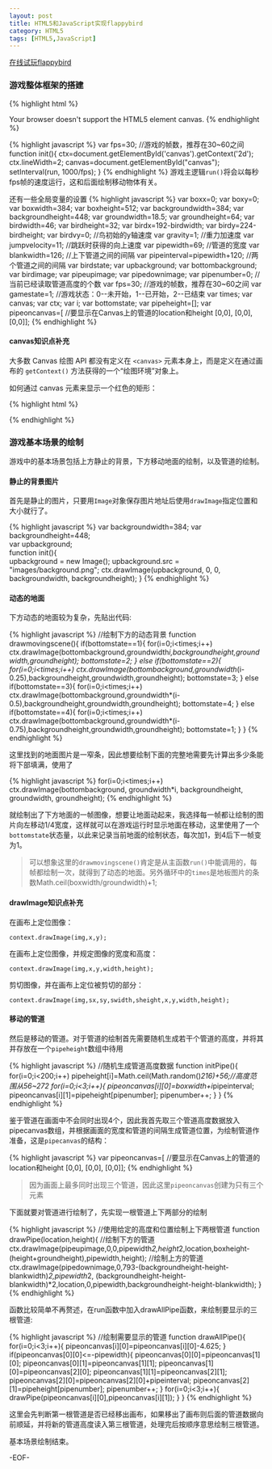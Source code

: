 ```yaml
---
layout: post
title: HTML5和JavaScript实现flappybird
category: HTML5
tags: [HTML5,JavaScript]
---
```


[在线试玩flappybird](http://hellosure.github.io/flappybird.html)

### 游戏整体框架的搭建

{% highlight html %}
<body onLoad="init();">
  <canvas id="canvas" width="384" height="512" style="margin-top: 8px;">
    Your browser doesn't support the HTML5 element canvas.
  </canvas>
</body>
{% endhighlight %}

{% highlight javascript %}
var fps=30;				//游戏的帧数，推荐在30~60之间
function init(){
  ctx=document.getElementById('canvas').getContext('2d');	
  ctx.lineWidth=2;
  canvas=document.getElementById("canvas");
  setInterval(run, 1000/fps);
}
{% endhighlight %}
游戏主逻辑`run()`将会以每秒fps帧的速度运行，这和后面绘制移动物体有关。

还有一些全局变量的设置
{% highlight javascript %}
var boxx=0;
var boxy=0;
var boxwidth=384;
var boxheight=512;
var backgroundwidth=384;
var backgroundheight=448;
var groundwidth=18.5;
var groundheight=64;
var birdwidth=46;
var birdheight=32;
var birdx=192-birdwidth;
var birdy=224-birdheight;
var birdvy=0;        //鸟初始的y轴速度
var gravity=1;		 //重力加速度
var jumpvelocity=11;	 //跳跃时获得的向上速度
var pipewidth=69;	 //管道的宽度
var blankwidth=126;  //上下管道之间的间隔
var pipeinterval=pipewidth+120;	//两个管道之间的间隔
var birdstate;
var upbackground;
var bottombackground;
var birdimage;
var pipeupimage;
var pipedownimage;
var pipenumber=0;		//当前已经读取管道高度的个数
var fps=30;				//游戏的帧数，推荐在30~60之间
var gamestate=1;		//游戏状态：0--未开始，1--已开始，2--已结束
var times;
var canvas;
var ctx;
var i;
var bottomstate;
var pipeheight=[];
var pipeoncanvas=[ 	 //要显示在Canvas上的管道的location和height
	[0,0],
	[0,0],
	[0,0]];
{% endhighlight %}

#### canvas知识点补充

大多数 Canvas 绘图 API 都没有定义在 `<canvas>` 元素本身上，而是定义在通过画布的 `getContext()` 方法获得的一个“绘图环境”对象上。

如何通过 canvas 元素来显示一个红色的矩形：

{% highlight html %}
<canvas id="myCanvas"></canvas>
<script type="text/javascript">
  var canvas=document.getElementById('myCanvas');
  var ctx=canvas.getContext('2d');
  ctx.fillStyle='#FF0000';
  ctx.fillRect(0,0,80,100);
</script>
{% endhighlight %}


### 游戏基本场景的绘制

游戏中的基本场景包括上方静止的背景，下方移动地面的绘制，以及管道的绘制。

#### 静止的背景图片

首先是静止的图片，只要用`Image`对象保存图片地址后使用`drawImage`指定位置和大小就行了。

{% highlight javascript %}
var backgroundwidth=384;
var backgroundheight=448;	
var upbackground;	
function init(){	
  upbackground = new Image();
  upbackground.src = "images/background.png";
  ctx.drawImage(upbackground, 0, 0, backgroundwidth, backgroundheight);
}
{% endhighlight %}

#### 动态的地面

下方动态的地面较为复杂，先贴出代码:

{% highlight javascript %}
//绘制下方的动态背景
function drawmovingscene(){
  if(bottomstate==1){
    for(i=0;i<times;i++)
	ctx.drawImage(bottombackground,groundwidth*i,backgroundheight,groundwidth,groundheight);
    bottomstate=2;
    }
  else if(bottomstate==2){
    for(i=0;i<times;i++)
	ctx.drawImage(bottombackground,groundwidth*(i-0.25),backgroundheight,groundwidth,groundheight);
    bottomstate=3;
    }
  else if(bottomstate==3){
    for(i=0;i<times;i++)
	ctx.drawImage(bottombackground,groundwidth*(i-0.5),backgroundheight,groundwidth,groundheight);
    bottomstate=4;
    }
  else if(bottomstate==4){
    for(i=0;i<times;i++)
	ctx.drawImage(bottombackground,groundwidth*(i-0.75),backgroundheight,groundwidth,groundheight);
    bottomstate=1;
    }
}
{% endhighlight %}

这里找到的地面图片是一窄条，因此想要绘制下面的完整地需要先计算出多少条能将下部填满，使用了

{% highlight javascript %}
for(i=0;i<times;i++)
  ctx.drawImage(bottombackground, groundwidth*i, backgroundheight, groundwidth, groundheight);
{% endhighlight %}

就绘制出了下方地面的一帧图像，想要让地面动起来，我选择每一帧都让绘制的图片向左移动1/4宽度，这样就可以在游戏运行时显示地面在移动，这里使用了一个`bottomstate`状态量，以此来记录当前地面的绘制状态，每次加1，到4后下一帧变为1。

> 可以想象这里的`drawmovingscene()`肯定是从主函数`run()`中能调用的，每帧都绘制一次，就得到了动态的地面。另外循环中的`times`是地板图片的条数Math.ceil(boxwidth/groundwidth)+1;  

#### drawImage知识点补充

在画布上定位图像：

    context.drawImage(img,x,y);
    
在画布上定位图像，并规定图像的宽度和高度：

    context.drawImage(img,x,y,width,height);
   
剪切图像，并在画布上定位被剪切的部分：

    context.drawImage(img,sx,sy,swidth,sheight,x,y,width,height);

#### 移动的管道

然后是移动的管道。对于管道的绘制首先需要随机生成若干个管道的高度，并将其并存放在一个`pipeheight`数组中待用

{% highlight javascript %}
//随机生成管道高度数据
function initPipe(){
  for(i=0;i<200;i++)
    pipeheight[i]=Math.ceil(Math.random()*216)+56;//高度范围从56~272
  for(i=0;i<3;i++){	
    pipeoncanvas[i][0]=boxwidth+i*pipeinterval;
    pipeoncanvas[i][1]=pipeheight[pipenumber];
    pipenumber++;
  }
}
{% endhighlight %}

鉴于管道在画面中不会同时出现4个，因此我首先取三个管道高度数据放入pipecanvas数组，并根据画面的宽度和管道的间隔生成管道位置，为绘制管道作准备，这是`pipecanvas`的结构：

{% highlight javascript %}
var pipeoncanvas=[ 	 //要显示在Canvas上的管道的location和height
	[0,0],
	[0,0],
	[0,0]];
{% endhighlight %}

> 因为画面上最多同时出现三个管道，因此这里`pipeoncanvas`创建为只有三个元素

下面就要对管道进行绘制了，先实现一根管道上下两部分的绘制

{% highlight javascript %}
//使用给定的高度和位置绘制上下两根管道
function drawPipe(location,height){
  //绘制下方的管道
  ctx.drawImage(pipeupimage,0,0,pipewidth*2,height*2,location,boxheight-(height+groundheight),pipewidth,height);
  //绘制上方的管道
  ctx.drawImage(pipedownimage,0,793-(backgroundheight-height-blankwidth)*2,pipewidth*2,
    (backgroundheight-height-blankwidth)*2,location,0,pipewidth,backgroundheight-height-blankwidth);
}
{% endhighlight %}

函数比较简单不再赘述，在run函数中加入drawAllPipe函数，来绘制要显示的三根管道:

{% highlight javascript %}
//绘制需要显示的管道
function drawAllPipe(){
  for(i=0;i<3;i++){
    pipeoncanvas[i][0]=pipeoncanvas[i][0]-4.625;
  }
  if(pipeoncanvas[0][0]<=-pipewidth){
    pipeoncanvas[0][0]=pipeoncanvas[1][0];
    pipeoncanvas[0][1]=pipeoncanvas[1][1];
    pipeoncanvas[1][0]=pipeoncanvas[2][0];
    pipeoncanvas[1][1]=pipeoncanvas[2][1];
    pipeoncanvas[2][0]=pipeoncanvas[2][0]+pipeinterval;
    pipeoncanvas[2][1]=pipeheight[pipenumber];
    pipenumber++;
  }
  for(i=0;i<3;i++){
    drawPipe(pipeoncanvas[i][0],pipeoncanvas[i][1]);
  }
}
{% endhighlight %}

这里会先判断第一根管道是否已经移出画布，如果移出了画布则后面的管道数据向前顺延，并将新的管道高度读入第三根管道，处理完后按顺序意思绘制三根管道。

基本场景绘制结束。


-EOF-
